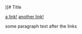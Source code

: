 )[# Title

[a link!](https://something.com)
[another link!](some-page.html)

some paragraph text after the links